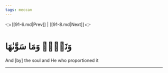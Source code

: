 ```yaml
---
tags: meccan
---
```


👈 [[91-6.md|Prev]] | [[91-8.md|Next]] 👉

# وَنَفۡسٖ وَمَا سَوَّىٰهَا

And [by] the soul and He who proportioned it

---

